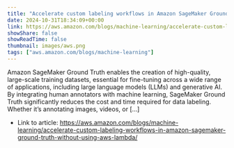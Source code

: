 ```yaml
---
title: "Accelerate custom labeling workflows in Amazon SageMaker Ground Truth without using AWS Lambda"
date: 2024-10-31T18:34:09+00:00
link: https://aws.amazon.com/blogs/machine-learning/accelerate-custom-labeling-workflows-in-amazon-sagemaker-ground-truth-without-using-aws-lambda/
showShare: false
showReadTime: false
thumbnail: images/aws.png
tags: ["aws.amazon.com/blogs/machine-learning"]
---
```

Amazon SageMaker Ground Truth enables the creation of high-quality, large-scale training datasets, essential for fine-tuning across a wide range of applications, including large language models (LLMs) and generative AI. By integrating human annotators with machine learning, SageMaker Ground Truth significantly reduces the cost and time required for data labeling. Whether it’s annotating images, videos, or […]

- Link to article: https://aws.amazon.com/blogs/machine-learning/accelerate-custom-labeling-workflows-in-amazon-sagemaker-ground-truth-without-using-aws-lambda/